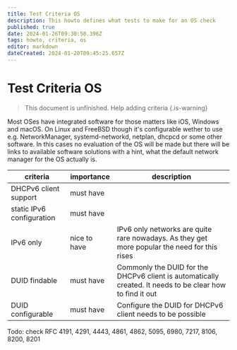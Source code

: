```yaml
---
title: Test Criteria OS
description: This howto defines what tests to make for an OS check
published: true
date: 2024-01-26T09:30:50.396Z
tags: howto, criteria, os
editor: markdown
dateCreated: 2024-01-20T09:45:25.657Z
---
```


# Test Criteria OS

> This document is unfinished. Help adding criteria
{.is-warning}

Most OSes have integrated software for those matters like iOS, Windows and macOS. On Linux and FreeBSD though it's configurable wether to use e.g. NetworkManager, systemd-networkd, netplan, dhcpcd or some other software. In this cases no evaluation of the OS will be made but there will be links to available software solutions with a hint, what the default network manager for the OS actually is.


| criteria | importance | description |
| - | - | - |
| DHCPv6 client support | must have | |
| static IPv6 configuration | must have | |
| IPv6 only | nice to have | IPv6 only networks are quite rare nowadays. As they get more popular the need for this rises |
| DUID findable | must have | Commonly the DUID for the DHCPv6 client is automatically created. It needs to be clear how to find it out |
| DUID configurable | must have | Configure the DUID for DHCPv6 client needs to be possible |

Todo: check RFC 4191, 4291, 4443, 4861, 4862, 5095, 6980, 7217, 8106, 8200, 8201